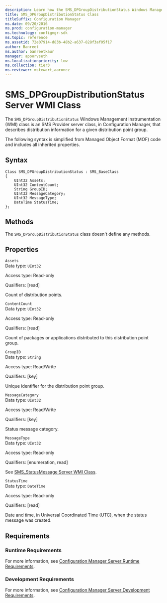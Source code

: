 ```yaml
---
description: Learn how the SMS_DPGroupDistributionStatus Windows Management Instrumentation (WMI) class is an SMS Provider server class, in Configuration Manager, that describes distribution information for a given distribution point group.
title: SMS_DPGroupDistributionStatus Class
titleSuffix: Configuration Manager
ms.date: 09/20/2016
ms.prod: configuration-manager
ms.technology: configmgr-sdk
ms.topic: reference
ms.assetid: 72e07914-d83b-48b2-a637-828f3af05f17
author: Banreet
ms.author: banreetkaur
manager: apoorvseth
ms.localizationpriority: low
ms.collection: tier3
ms.reviewer: mstewart,aaroncz 
---
```

# SMS_DPGroupDistributionStatus Server WMI Class
The `SMS_DPGroupDistributionStatus` Windows Management Instrumentation (WMI) class is an SMS Provider server class, in Configuration Manager, that describes distribution information for a given distribution point group.  

 The following syntax is simplified from Managed Object Format (MOF) code and includes all inherited properties.  

## Syntax  

```  
Class SMS_DPGroupDistributionStatus : SMS_BaseClass  
{  
    UInt32 Assets;  
    UInt32 ContentCount;  
    String GroupID;  
    UInt32 MessageCategory;  
    UInt32 MessageType;  
    DateTime StatusTime;  
};  
```  

## Methods  
 The `SMS_DPGroupDistributionStatus` class doesn't define any methods.  

## Properties  
 `Assets`  
 Data type: `UInt32`  

 Access type: Read-only  

 Qualifiers: [read]  

 Count of distribution points.  

 `ContentCount`  
 Data type: `UInt32`  

 Access type: Read-only  

 Qualifiers: [read]  

 Count of packages or applications distributed to this distribution point group.  

 `GroupID`  
 Data type: `String`  

 Access type: Read/Write  

 Qualifiers: [key]  

 Unique identifier for the distribution point group.  

 `MessageCategory`  
 Data type: `UInt32`  

 Access type: Read/Write  

 Qualifiers: [key]  

 Status message category.  

 `MessageType`  
 Data type: `UInt32`  

 Access type: Read-only  

 Qualifiers: [enumeration, read]  

 See [SMS_StatusMessage Server WMI Class](../../../../../develop/reference/core/servers/manage/sms_statusmessage-server-wmi-class.md).  

 `StatusTime`  
 Data type: `DateTime`  

 Access type: Read-only  

 Qualifiers: [read]  

 Date and time, in Universal Coordinated Time (UTC), when the status message was created.  

## Requirements  

### Runtime Requirements  
 For more information, see [Configuration Manager Server Runtime Requirements](../../../../../develop/core/reqs/server-runtime-requirements.md).  

### Development Requirements  
 For more information, see [Configuration Manager Server Development Requirements](../../../../../develop/core/reqs/server-development-requirements.md).  
